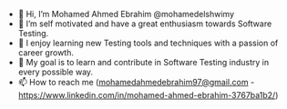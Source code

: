 - 👋 Hi, I’m Mohamed Ahmed Ebrahim @mohamedelshwimy
- 👀 I’m self motivated and have a great enthusiasm towards Software Testing.
- 🌱 I enjoy learning new Testing tools and techniques with a passion of career growth.
- 🌱 My goal is to learn and contribute in Software Testing industry in every possible way.
- 📫 How to reach me (mohamedahmedebrahim97@gmail.com - https://www.linkedin.com/in/mohamed-ahmed-ebrahim-3767ba1b2/) 

<!---
mohamedelshwimy/mohamedelshwimy is a ✨ special ✨ repository because its `README.md` (this file) appears on your GitHub profile.
You can click the Preview link to take a look at your changes.
--->
